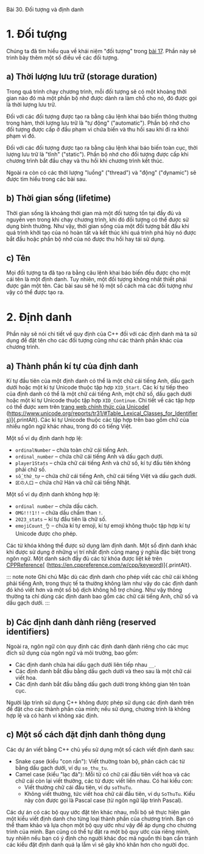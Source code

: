 Bài 30. Đối tượng và định danh
# 1. Đối tượng

Chúng ta đã tìm hiểu qua về khái niệm "đối tượng" trong [bài 17](!4.1). Phần này sẽ trình bày thêm một số điều về các
đối tượng.

## a) Thời lượng lưu trữ (storage duration)

Trong quá trình chạy chương trình, mỗi đối tượng sẽ có một khoảng thời gian nào đó mà một phần bộ nhớ được dành ra làm
chỗ cho nó, đó được gọi là thời lượng lưu trữ.

Đối với các đối tượng được tạo ra bằng câu lệnh khai báo biến thông thường trong hàm, thời lượng lưu trữ là "tự động"
("automatic"). Phần bộ nhớ cho đối tượng được cấp ở đầu phạm vi chứa biến và thu hồi sau khi đi ra khỏi phạm vi đó.

Đối với các đối tượng được tạo ra bằng câu lệnh khai báo biến toàn cục, thời lượng lưu trữ là "tĩnh" ("static"). Phần bộ
nhớ cho đối tượng được cấp khi chương trình bắt đầu chạy và thu hồi khi chương trình kết thúc.

Ngoài ra còn có các thời lượng "luồng" ("thread") và "động" ("dynamic") sẽ được tìm hiểu trong các bài sau.

## b) Thời gian sống (lifetime)

Thời gian sống là khoảng thời gian mà một đối tượng tồn tại đầy đủ và nguyên vẹn trong khi chạy chương trình, khi đó đối
tượng có thể được sử dụng bình thường. Như vậy, thời gian sống của một đối tượng bắt đầu khi quá trình khởi tạo của nó
hoàn tất và kết thúc khi quá trình phá hủy nó được bắt đầu hoặc phần bộ nhớ của nó được thu hồi hay tái sử dụng.

## c) Tên

Mọi đối tượng ta đã tạo ra bằng câu lệnh khai báo biến đều được cho một cái tên là một định danh. Tuy nhiên, một đối
tượng không nhất thiết phải được gán một tên. Các bài sau sẽ hé lộ một số cách mà các đối tượng như vậy có thể được tạo
ra.

# 2. Định danh

Phần này sẽ nói chi tiết về quy định của C++ đối với các định danh mà ta sử dụng để đặt tên cho các đối tượng cũng như
các thành phần khác của chương trình.

## a) Thành phần kí tự của định danh

Kí tự đầu tiên của một định danh có thể là một chữ cái tiếng Anh, dấu gạch dưới hoặc một kí tự Unicode thuộc tập hợp
`XID_Start`. Các kí tự tiếp theo của định danh có thể là một chữ cái tiếng Anh, một chữ số, dấu gạch dưới hoặc một kí tự
Unicode thuộc tập hợp `XID_Continue`. Chi tiết về các tập hợp có thể được xem trên [trang web chính thức của
Unicode](https://www.unicode.org/reports/tr31/#Table_Lexical_Classes_for_Identifiers)[
(https://www.unicode.org/reports/tr31/#Table_Lexical_Classes_for_Identifiers)]{.printAlt}. Các kí tự Unicode thuộc các
tập hợp trên bao gồm chữ của nhiều ngôn ngữ khác nhau, trong đó có tiếng Việt.

Một số ví dụ định danh hợp lệ:
- `ordinalNumber` – chứa toàn chữ cái tiếng Anh.
- `ordinal_number` – chứa chữ cái tiếng Anh và dấu gạch dưới.
- `player1Stats` – chứa chữ cái tiếng Anh và chữ số, kí tự đầu tiên không phải chữ số.
- `số_thứ_tự` – chứa chữ cái tiếng Anh, chữ cái tiếng Việt và dấu gạch dưới.
- `区の人口` – chứa chữ Hán và chữ cái tiếng Nhật.

Một số ví dụ định danh không hợp lệ:
- `ordinal number` – chứa dấu cách.
- `OMG!!!1!!` – chứa dấu chấm than `!`.
- `2023_stats` – kí tự đầu tiên là chữ số.
- `emojiCount_👌` – chứa kí tự emoji, kí tự emoji không thuộc tập hợp kí tự Unicode được cho phép.

Các từ khóa không thể được sử dụng làm định danh. Một số định danh khác khi được sử dụng ở những vị trí nhất định cũng
mang ý nghĩa đặc biệt trong ngôn ngữ. Một danh sách đầy đủ các từ khóa được liệt kê trên
[CPPReference](https://en.cppreference.com/w/cpp/keyword)[ (https://en.cppreference.com/w/cpp/keyword)]{.printAlt}.

::: note note Ghi chú
Mặc dù các định danh cho phép viết các chữ cái không phải tiếng Anh, trong thực tế ta thường không làm như vậy do các
định danh đó khó viết hơn và một số bộ dịch không hỗ trợ chúng. Như vậy thông thường ta chỉ dùng các định danh bao gồm
các chữ cái tiếng Anh, chữ số và dấu gạch dưới.
:::

## b) Các định danh dành riêng (reserved identifiers)

Ngoài ra, ngôn ngữ còn quy định các định danh dành riêng cho các mục đích sử dụng của ngôn ngữ và môi trường, bao gồm:

- Các định danh chứa hai dấu gạch dưới liên tiếp nhau `__`.
- Các định danh bắt đầu bằng dấu gạch dưới và theo sau là một chữ cái viết hoa.
- Các định danh bắt đầu bằng dấu gạch dưới trong không gian tên toàn cục.

Người lập trình sử dụng C++ không được phép sử dụng các định danh trên để đặt cho các thành phần của mình; nếu sử dụng,
chương trình là không hợp lệ và có hành vi không xác định.

## c) Một số cách đặt định danh thông dụng

Các dự án viết bằng C++ chủ yếu sử dụng một số cách viết định danh sau:

- Snake case (kiểu "con rắn"): Viết thường toàn bộ, phân cách các từ bằng dấu gạch dưới, ví dụ `so_thu_tu`.
- Camel case (kiểu "lạc đà"): Mỗi từ có chữ cái đầu tiên viết hoa và các chữ cái còn lại viết thường, các từ được viết
  liền nhau. Có hai kiểu con:
  - Viết thường chữ cái đầu tiên, ví dụ `soThuTu`.
  - Không viết thường, tức viết hoa chữ cái đầu tiên, ví dụ `SoThuTu`. Kiểu này còn được gọi là Pascal case (từ ngôn ngữ
  	lập trình Pascal).

Các dự án có các bộ quy ước đặt tên khác nhau, mỗi bộ sẽ thực hiện gán một kiểu viết định danh cho từng loại thành phần
của chương trình. Bạn có thể tham khảo và lựa chọn một bộ quy ước như vậy để áp dụng cho chương trình của mình. Bạn cũng
có thể tự đặt ra một bộ quy ước của riêng mình, tuy nhiên nếu bạn có ý định cho người khác đọc mã nguồn thì bạn cần
tránh các kiểu đặt định danh quá lạ lẫm vì sẽ gây khó khăn hơn cho người đọc.